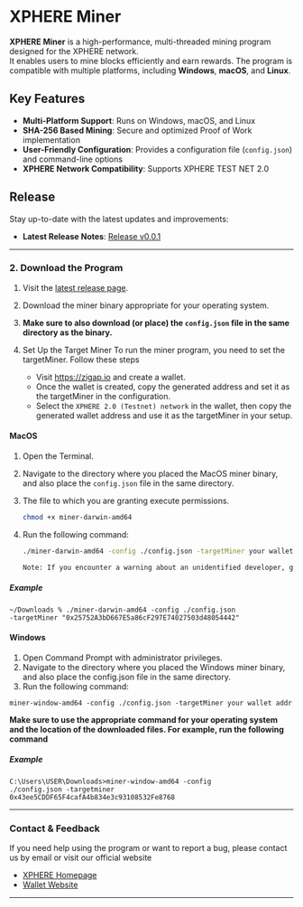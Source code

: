 # XPHERE Miner

**XPHERE Miner** is a high-performance, multi-threaded mining program designed for the XPHERE network.  
It enables users to mine blocks efficiently and earn rewards. The program is compatible with multiple platforms, including **Windows**, **macOS**, and **Linux**.

## Key Features

- **Multi-Platform Support**: Runs on Windows, macOS, and Linux
- **SHA-256 Based Mining**: Secure and optimized Proof of Work implementation
- **User-Friendly Configuration**: Provides a configuration file (`config.json`) and command-line options
- **XPHERE Network Compatibility**: Supports XPHERE TEST NET 2.0

## Release

Stay up-to-date with the latest updates and improvements:

- **Latest Release Notes**: [Release v0.0.1](https://github.com/xpherechain/Xphere-miner/releases/tag/v0.0.1)

---

### 2. Download the Program

1. Visit the [latest release page](https://github.com/xpherechain/Xphere-miner/releases).
2. Download the miner binary appropriate for your operating system.
3. **Make sure to also download (or place) the `config.json` file in the same directory as the binary.**

4. Set Up the Target Miner
   To run the miner program, you need to set the targetMiner. Follow these steps
   - Visit https://zigap.io and create a wallet.
   - Once the wallet is created, copy the generated address and set it as the targetMiner in the configuration.
   - Select the `XPHERE 2.0 (Testnet) network` in the wallet, then copy the generated wallet address and use it as the targetMiner in your setup.

#### MacOS

1. Open the Terminal.
2. Navigate to the directory where you placed the MacOS miner binary, and also place the `config.json` file in the same directory.
3. The file to which you are granting execute permissions.

   ```bash
   chmod +x miner-darwin-amd64
   ```

4. Run the following command:

   ```bash
   ./miner-darwin-amd64 -config ./config.json -targetMiner your wallet address

   Note: If you encounter a warning about an unidentified developer, go to System Preferences → Security & Privacy → General, and allow the miner program.
   ```

##### Example

<code>~/Downloads % ./miner-darwin-amd64 -config ./config.json -targetMiner "0x25752A3bD667E5a86cF297E74027503d48054442"</code>

#### Windows

1. Open Command Prompt with administrator privileges.
2. Navigate to the directory where you placed the Windows miner binary, and also place the config.json file in the same directory.
3. Run the following command:

```
miner-window-amd64 -config ./config.json -targetMiner your wallet addr
```

**Make sure to use the appropriate command for your operating system and the location of the downloaded files.
For example, run the following command**

##### Example

<code>C:\Users\USER\Downloads>miner-window-amd64 -config ./config.json -targetminer 0x43ee5CDDF65F4cafA4b834e3c93108532Fe8768</code>

---

### Contact & Feedback

If you need help using the program or want to report a bug, please contact us by email or visit our official website

- <a href="https://x-phere.com" target="_blank">XPHERE Homepage</a>
- <a href="https://zigap.io" target="_blank">Wallet Website</a>

---
